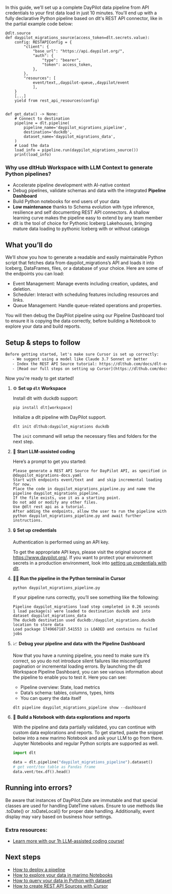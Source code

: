In this guide, we'll set up a complete DayPilot data pipeline from API credentials to your first data load in just 10 minutes. You'll end up with a fully declarative Python pipeline based on dlt's REST API connector, like in the partial example code below:

```python-outcome
@dlt.source
def daypilot_migrations_source(access_token=dlt.secrets.value):
    config: RESTAPIConfig = {
        "client": {
            "base_url": "https://api.daypilot.org/",
            "auth": {
                "type": "bearer",
                "token": access_token,
            },
        },
        "resources": [
            event/text,,daypilot-queue,,daypilot/event
            ],
    }
    [...]
    yield from rest_api_resources(config)


def get_data() -> None:
    # Connect to destination
    pipeline = dlt.pipeline(
        pipeline_name='daypilot_migrations_pipeline',
        destination='duckdb',
        dataset_name='daypilot_migrations_data', 
    )
    # Load the data
    load_info = pipeline.run(daypilot_migrations_source())
    print(load_info) 
```

### Why use dltHub Workspace with LLM Context to generate Python pipelines?

- Accelerate pipeline development with AI-native context
- Debug pipelines, validate schemas and data with the integrated **Pipeline Dashboard**
- Build Python notebooks for end users of your data
- **Low maintenance** thanks to Schema evolution with type inference, resilience and self documenting REST API connectors. A shallow learning curve makes the pipeline easy to extend by any team member
- dlt is the tool of choice for Pythonic Iceberg Lakehouses, bringing mature data loading to pythonic Iceberg with or without catalogs

## What you’ll do

We’ll show you how to generate a readable and easily maintainable Python script that fetches data from daypilot_migrations’s API and loads it into Iceberg, DataFrames, files, or a database of your choice. Here are some of the endpoints you can load:

- Event Management: Manage events including creation, updates, and deletion.
- Scheduler: Interact with scheduling features including resources and links.
- Queue Management: Handle queue-related operations and properties.

You will then debug the DayPilot pipeline using our Pipeline Dashboard tool to ensure it is copying the data correctly, before building a Notebook to explore your data and build reports.

## Setup & steps to follow

```default
Before getting started, let's make sure Cursor is set up correctly:
   - We suggest using a model like Claude 3.7 Sonnet or better
   - Index the REST API Source tutorial: https://dlthub.com/docs/dlt-ecosystem/verified-sources/rest_api/ and add it to context as **@dlt rest api**
   - [Read our full steps on setting up Cursor](https://dlthub.com/docs/dlt-ecosystem/llm-tooling/cursor-restapi#23-configuring-cursor-with-documentation)
```

Now you're ready to get started!

1. ⚙️ **Set up `dlt` Workspace**
    
    Install dlt with duckdb support:
    ```shell
    pip install dlt[workspace]
    ```

    Initialize a dlt pipeline with DayPilot support.
    ```shell
    dlt init dlthub:daypilot_migrations duckdb
    ```

    The `init` command will setup the necessary files and folders for the next step.
    
2. 🤠 **Start LLM-assisted coding**
    
    Here’s a prompt to get you started:
    
    ```prompt
    Please generate a REST API Source for DayPilot API, as specified in @daypilot_migrations-docs.yaml 
    Start with endpoints event/text and  and skip incremental loading for now. 
    Place the code in daypilot_migrations_pipeline.py and name the pipeline daypilot_migrations_pipeline. 
    If the file exists, use it as a starting point. 
    Do not add or modify any other files. 
    Use @dlt rest api as a tutorial. 
    After adding the endpoints, allow the user to run the pipeline with python daypilot_migrations_pipeline.py and await further instructions.
    ```

    
3. 🔒 **Set up credentials** 
    
    Authentication is performed using an API key.
    
    To get the appropriate API keys, please visit the original source at https://www.daypilot.org/.
    If you want to protect your environment secrets in a production environment, look into [setting up credentials with dlt](https://dlthub.com/docs/walkthroughs/add_credentials).
    
4. 🏃‍♀️ **Run the pipeline in the Python terminal in Cursor**
    
    ```shell
    python daypilot_migrations_pipeline.py
    ```
    
    If your pipeline runs correctly, you’ll see something like the following:
    
    ```shell
    Pipeline daypilot_migrations load step completed in 0.26 seconds
    1 load package(s) were loaded to destination duckdb and into dataset daypilot_migrations_data
    The duckdb destination used duckdb:/daypilot_migrations.duckdb location to store data
    Load package 1749667187.541553 is LOADED and contains no failed jobs
    ```
    
5. 📈 **Debug your pipeline and data with the Pipeline Dashboard**

    Now that you have a running pipeline, you need to make sure it’s correct, so you do not introduce silent failures like misconfigured pagination or incremental loading errors. By launching the dlt Workspace Pipeline Dashboard, you can see various information about the pipeline to enable you to test it. Here you can see:
    - Pipeline overview: State, load metrics
    - Data’s schema: tables, columns, types, hints
    - You can query the data itself
    
    ```shell
    dlt pipeline daypilot_migrations_pipeline show --dashboard
    ```
    
6. 🐍 **Build a Notebook with data explorations and reports**

    With the pipeline and data partially validated, you can continue with custom data explorations and reports. To get started, paste the snippet below into a new marimo Notebook and ask your LLM to go from there. Jupyter Notebooks and regular Python scripts are supported as well.

    
    ```python
    import dlt

   data = dlt.pipeline("daypilot_migrations_pipeline").dataset()
   # get vent/tex table as Pandas frame
   data.vent/tex.df().head()
    ```

## Running into errors?

Be aware that instances of DayPilot.Date are immutable and that special classes are used for handling DateTime values. Ensure to use methods like .toDate() or .toDateLocal() for proper date handling. Additionally, event display may vary based on business hour settings.

### Extra resources:

- [Learn more with our 1h LLM-assisted coding course!](https://www.youtube.com/watch?v=GGid70rnJuM)

## Next steps

- [How to deploy a pipeline](https://dlthub.com/docs/walkthroughs/deploy-a-pipeline)
- [How to explore your data in marimo Notebooks](https://dlthub.com/docs/general-usage/dataset-access/marimo)
- [How to query your data in Python with dataset](https://dlthub.com/docs/general-usage/dataset-access/dataset)
- [How to create REST API Sources with Cursor](https://dlthub.com/docs/dlt-ecosystem/llm-tooling/cursor-restapi)